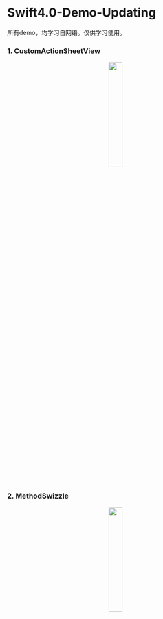 # Swift4.0-Demo-Updating

所有demo，均学习自网络。仅供学习使用。

### 1. CustomActionSheetView
<center>
<img src="https://thumbs.gfycat.com/FinishedOnlyGrebe-size_restricted.gif" width="25%" height="25%" />
</center>

### 2. MethodSwizzle
<center>
<img src="https://github.com/lxbboy326/Swift4.0-Demo-Updating/blob/master/MethodSwizzle/MethodSwizzle/MethodSwizzle.gif" width="25%" height="25%" />
</center>



